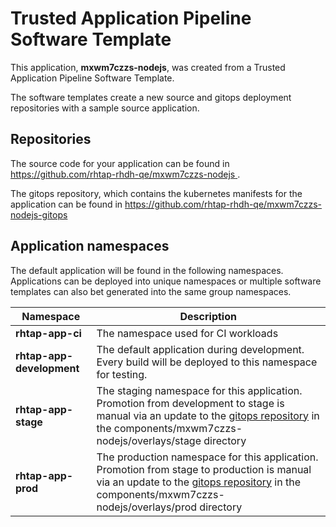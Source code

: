 # Trusted Application Pipeline Software Template

This application, **mxwm7czzs-nodejs**, was created from a Trusted Application Pipeline Software Template.

The software templates create a new source and gitops deployment repositories with a sample source application. 

## Repositories

The source code for your application can be found in [https://github.com/rhtap-rhdh-qe/mxwm7czzs-nodejs ](https://github.com/rhtap-rhdh-qe/mxwm7czzs-nodejs ).
 
The gitops repository, which contains the kubernetes manifests for the application can be found in 
[https://github.com/rhtap-rhdh-qe/mxwm7czzs-nodejs-gitops ](https://github.com/rhtap-rhdh-qe/mxwm7czzs-nodejs-gitops ) 

## Application namespaces 

The default application will be found in the following namespaces. Applications can be deployed into unique namespaces or multiple software templates can also bet generated into the same group namespaces.  

|  Namespace   |  Description   |  
| -------- | -------- |
| **rhtap-app-ci** | The namespace used for CI workloads |
| **rhtap-app-development** | The default application during development. Every build will be deployed to this namespace for testing. |
| **rhtap-app-stage** | The staging namespace for this application. Promotion from development to stage is manual via an update to the [gitops repository](https://github.com/rhtap-rhdh-qe/mxwm7czzs-nodejs-gitops ) in the components/mxwm7czzs-nodejs/overlays/stage directory |
| **rhtap-app-prod** | The production namespace for this application. Promotion from stage to production is manual via an update to the [gitops repository](https://github.com/rhtap-rhdh-qe/mxwm7czzs-nodejs-gitops ) in the components/mxwm7czzs-nodejs/overlays/prod directory |